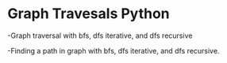 # Graph Travesals Python
-Graph traversal with bfs, dfs iterative, and dfs recursive

-Finding a path in graph with bfs, dfs iterative, and dfs recursive.

